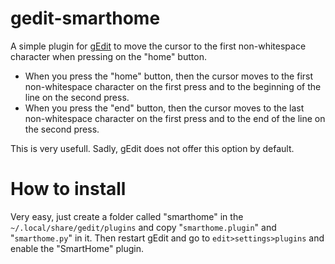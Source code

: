 gedit-smarthome
===============

A simple plugin for [gEdit](https://wiki.gnome.org/Apps/Gedit) to move the cursor to the first non-whitespace character when pressing on the "home" button.

* When you press the "home" button, then the cursor moves to the first non-whitespace character on the first press and to the beginning of the line on the second press.
* When you press the "end" button, then the cursor moves to the last non-whitespace character on the first press and to the end of the line on the second press.

This is very usefull. Sadly, gEdit does not offer this option by default.

How to install
======

Very easy, just create a folder called "smarthome" in the `~/.local/share/gedit/plugins` and copy "`smarthome.plugin`" and "`smarthome.py`" in it. Then restart gEdit and go to `edit>settings>plugins` and enable the "SmartHome" plugin.
